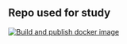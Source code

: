 ## Repo used for study


[![Build and publish docker image](https://github.com/tiago970/app-test/actions/workflows/build-base-image.yaml/badge.svg?event=page_build)](https://github.com/tiago970/app-test/actions/workflows/build-base-image.yaml)